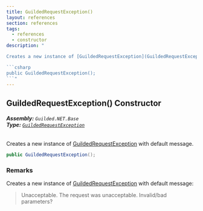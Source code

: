 ```yaml
---
title: GuildedRequestException()
layout: references
section: references
tags:
  - references
  - constructor
description: "

Creates a new instance of [GuildedRequestException](GuildedRequestException 'Guilded.NET.Base.GuildedRequestException') with default message.

```csharp
public GuildedRequestException();
```"
---
```


## GuildedRequestException() Constructor
###### **Assembly:** `Guilded.NET.Base`<br/>**Type:** [`GuildedRequestException`](GuildedRequestException 'Guilded.NET.Base.GuildedRequestException')

Creates a new instance of [GuildedRequestException](GuildedRequestException 'Guilded.NET.Base.GuildedRequestException') with default message.

```csharp
public GuildedRequestException();
```

### Remarks
  
Creates a new instance of [GuildedRequestException](GuildedRequestException 'Guilded.NET.Base.GuildedRequestException') with default message:  
> Unacceptable. The request was unacceptable. Invalid/bad parameters?
